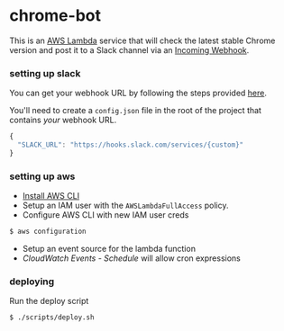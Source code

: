 # chrome-bot
This is an [AWS Lambda](https://aws.amazon.com/lambda/) service that will check the latest stable Chrome version and post it to a Slack channel via an [Incoming Webhook](https://api.slack.com/incoming-webhooks).

### setting up slack
You can get your webhook URL by following the steps provided [here](https://api.slack.com/incoming-webhooks).

You'll need to create a `config.json` file in the root of the project that contains _your_ webhook URL.
```javascript
{
  "SLACK_URL": "https://hooks.slack.com/services/{custom}"
}
```

### setting up aws
* [Install AWS CLI](http://docs.aws.amazon.com/cli/latest/userguide/installing.html)
* Setup an IAM user with the `AWSLambdaFullAccess` policy.
* Configure AWS CLI with new IAM user creds
```bash
$ aws configuration
```
* Setup an event source for the lambda function
 * _CloudWatch Events - Schedule_ will allow cron expressions

### deploying
Run the deploy script
```bash
$ ./scripts/deploy.sh
```
